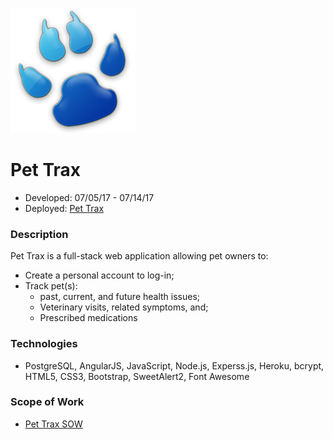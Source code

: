 ![Pet Trax logo](/public/images/blue-paw-logo.png)
# Pet Trax
* Developed: 07/05/17 - 07/14/17
* Deployed: [Pet Trax](https://pet-trax.herokuapp.com)
### Description
Pet Trax is a full-stack web application allowing pet owners to:
- Create a personal account to log-in;
- Track pet(s):
  - past, current, and future health issues;
  - Veterinary visits, related symptoms, and;
  - Prescribed medications
### Technologies
- PostgreSQL, AngularJS, JavaScript, Node.js, Experss.js, Heroku, bcrypt, HTML5, CSS3, Bootstrap, SweetAlert2, Font Awesome
### Scope of Work
- [Pet Trax SOW](/sow.pdf)
